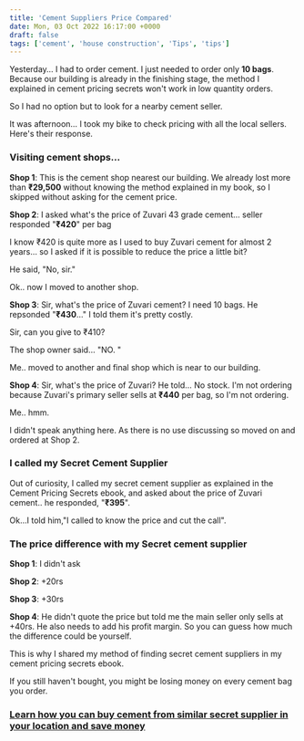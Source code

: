 ```yaml
---
title: 'Cement Suppliers Price Compared'
date: Mon, 03 Oct 2022 16:17:00 +0000
draft: false
tags: ['cement', 'house construction', 'Tips', 'tips']
---
```


Yesterday… I had to order cement. I just needed to order only **10 bags**. Because our building is already in the finishing stage, the method I explained in cement pricing secrets won't work in low quantity orders.

So I had no option but to look for a nearby cement seller.

It was afternoon… I took my bike to check pricing with all the local sellers. Here's their response.

### Visiting cement shops…

**Shop 1**: This is the cement shop nearest our building. We already lost more than **₹29,500** without knowing the method explained in my book, so I skipped without asking for the cement price.

**Shop 2**: I asked what's the price of Zuvari 43 grade cement… seller responded "**₹420**" per bag

I know ₹420 is quite more as I used to buy Zuvari cement for almost 2 years… so I asked if it is possible to reduce the price a little bit?

He said, "No, sir."

Ok.. now I moved to another shop.

**Shop 3**: Sir, what's the price of Zuvari cement? I need 10 bags. He repsonded "**₹430**…" I told them it's pretty costly.

Sir, can you give to ₹410?

The shop owner said… "NO. "

Me.. moved to another and final shop which is near to our building.

**Shop 4**: Sir, what's the price of Zuvari? He told… No stock. I'm not ordering because Zuvari's primary seller sells at **₹440** per bag, so I'm not ordering.

Me.. hmm.

I didn't speak anything here. As there is no use discussing so moved on and ordered at Shop 2.

### I called my Secret Cement Supplier

Out of curiosity, I called my secret cement supplier as explained in the Cement Pricing Secrets ebook, and asked about the price of Zuvari cement.. he responded, "**₹395**".

Ok…I told him,"I called to know the price and cut the call".

### The price difference with my Secret cement supplier

**Shop 1**: I didn't ask

**Shop 2**: +20rs

**Shop 3**: +30rs

**Shop 4**: He didn't quote the price but told me the main seller only sells at +40rs. He also needs to add his profit margin. So you can guess how much the difference could be yourself.

This is why I shared my method of finding secret cement suppliers in my cement pricing secrets ebook.

If you still haven't bought, you might be losing money on every cement bag you order.

### [Learn how you can buy cement from similar secret supplier in your location and save money](https://houseconstructionguide.com/cement-pricing-secrets/)